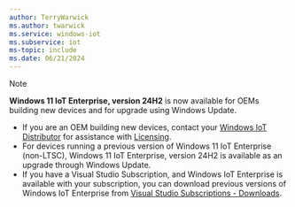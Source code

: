 ```yaml
---
author: TerryWarwick
ms.author: twarwick
ms.service: windows-iot
ms.subservice: iot
ms-topic: include
ms.date: 06/21/2024
---
```


> [!NOTE]
> **Windows 11 IoT Enterprise, version 24H2** is now available for OEMs building new devices and for upgrade using Windows Update.
>
> - If you are an OEM building new devices, contact your [Windows IoT Distributor](../iot-enterprise/windows-iot-distributors.md) for assistance with [Licensing](../iot-enterprise/Commercialization/Licensing.md).
> - For devices running a previous version of Windows 11 IoT Enterprise (non-LTSC), Windows 11 IoT Enterprise, version 24H2 is available as an upgrade through Windows Update.
> - If you have a Visual Studio Subscription, and Windows IoT Enterprise is available with your subscription, you can download previous versions of Windows IoT Enterprise from [Visual Studio Subscriptions - Downloads](https://my.visualstudio.com/Downloads?q=IoT%20Enterprise&pgroup=).
